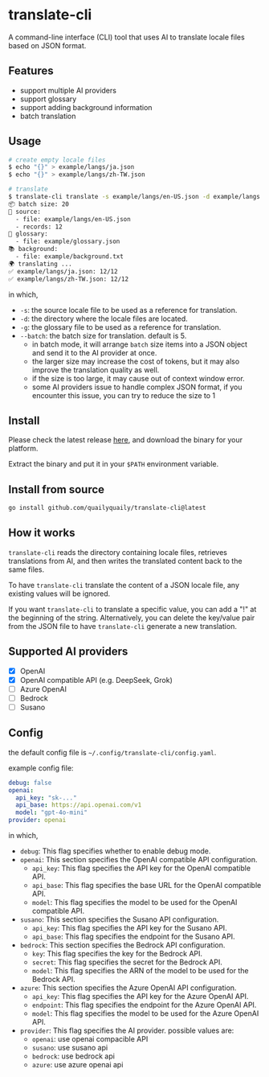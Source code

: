 # translate-cli

A command-line interface (CLI) tool that uses AI to translate locale files based on JSON format.

## Features

- support multiple AI providers
- support glossary
- support adding background information
- batch translation

## Usage

```bash
# create empty locale files
$ echo "{}" > example/langs/ja.json
$ echo "{}" > example/langs/zh-TW.json

# translate
$ translate-cli translate -s example/langs/en-US.json -d example/langs -g example/glossary.json -b example/background.txt --batch=20
📦 batch size: 20
📄 source:
  - file: example/langs/en-US.json
  - records: 12
📖 glossary:
  - file: example/glossary.json
📚 background:
  - file: example/background.txt
🌍 translating ...
✅ example/langs/ja.json: 12/12
✅ example/langs/zh-TW.json: 12/12
```

in which,

- `-s`: the source locale file to be used as a reference for translation.
- `-d`: the directory where the locale files are located.
- `-g`: the glossary file to be used as a reference for translation.
- `--batch`: the batch size for translation. default is 5.
  - in batch mode, it will arrange `batch` size items into a JSON object and send it to the AI provider at once.
  - the larger size may increase the cost of tokens, but it may also improve the translation quality as well.
  - if the size is too large, it may cause out of context window error.
  - some AI providers issue to handle complex JSON format, if you encounter this issue, you can try to reduce the size to 1

## Install

Please check the latest release [here](https://github.com/quailyquaily/translate-cli/tags), and download the binary for your platform.

Extract the binary and put it in your `$PATH` environment variable.

## Install from source

```bash
go install github.com/quailyquaily/translate-cli@latest
```

## How it works

`translate-cli` reads the directory containing locale files, retrieves translations from AI, and then writes the translated content back to the same files.

To have `translate-cli` translate the content of a JSON locale file, any existing values will be ignored.

If you want `translate-cli` to translate a specific value, you can add a "!" at the beginning of the string. Alternatively, you can delete the key/value pair from the JSON file to have `translate-cli` generate a new translation.

## Supported AI providers

- [x] OpenAI
- [x] OpenAI compatible API (e.g. DeepSeek, Grok)
- [ ] Azure OpenAI
- [ ] Bedrock
- [ ] Susano

## Config

the default config file is `~/.config/translate-cli/config.yaml`.

example config file:

```yaml
debug: false
openai:
  api_key: "sk-..."
  api_base: https://api.openai.com/v1
  model: "gpt-4o-mini"
provider: openai
```

in which,

- `debug`: This flag specifies whether to enable debug mode.
- `openai`: This section specifies the OpenAI compatible API configuration.
  - `api_key`: This flag specifies the API key for the OpenAI compatible API.
  - `api_base`: This flag specifies the base URL for the OpenAI compatible API.
  - `model`: This flag specifies the model to be used for the OpenAI compatible API.
- `susano`: This section specifies the Susano API configuration.
  - `api_key`: This flag specifies the API key for the Susano API.
  - `api_base`: This flag specifies the endpoint for the Susano API.
- `bedrock`: This section specifies the Bedrock API configuration.
  - `key`: This flag specifies the key for the Bedrock API.
  - `secret`: This flag specifies the secret for the Bedrock API.
  - `model`: This flag specifies the ARN of the model to be used for the Bedrock API.
- `azure`: This section specifies the Azure OpenAI API configuration.
  - `api_key`: This flag specifies the API key for the Azure OpenAI API.
  - `endpoint`: This flag specifies the endpoint for the Azure OpenAI API.
  - `model`: This flag specifies the model to be used for the Azure OpenAI API.
- `provider`: This flag specifies the AI provider. possible values are:
  - `openai`: use openai compacible API
  - `susano`: use susano api
  - `bedrock`: use bedrock api
  - `azure`: use azure openai api
